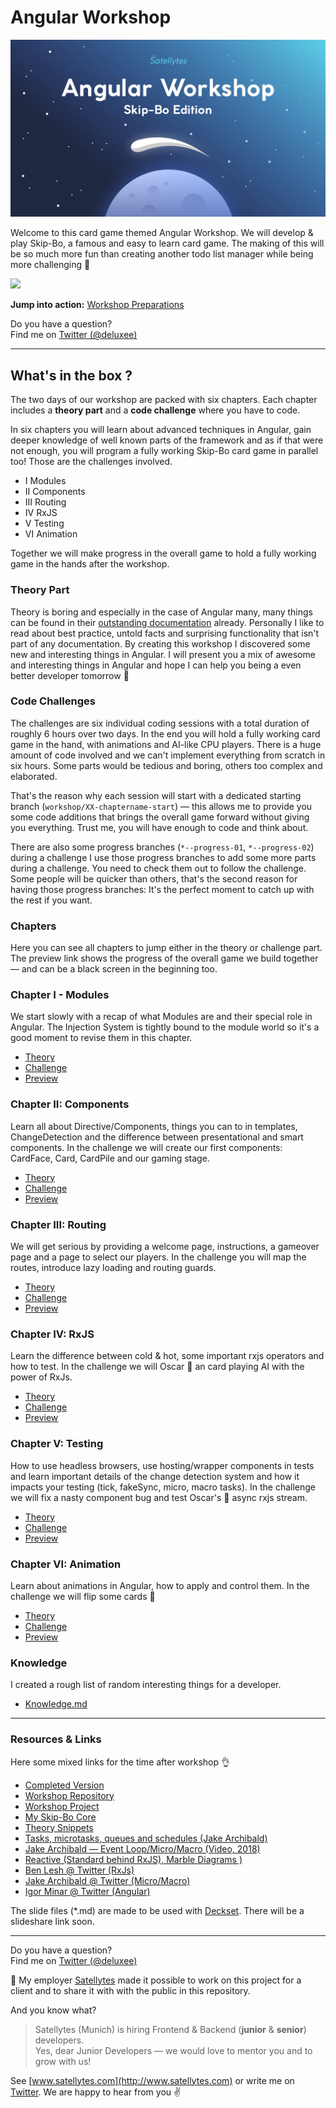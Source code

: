 # Angular Workshop
![](images/intro.jpg)

Welcome to this card game themed Angular Workshop. We will develop & play Skip-Bo, a famous and easy to learn card game. The making of this will be so much more fun than creating another todo list manager while being more challenging 💪

![](images/preview.gif)

**Jump into action:** [Workshop Preparations](docs/preparations.md)

Do you have a question?<br> Find me on [Twitter (@deluxee)](https://twitter.com/deluxee)

---

## What's in the box ?
The two days of our workshop are packed with six chapters. Each chapter includes a **theory part** and a **code challenge** where you have to code.

In six chapters you will learn about advanced techniques in Angular, gain deeper knowledge of well known parts of the framework and as if that were not enough, you will program a fully working Skip-Bo card game in parallel too! Those are the challenges involved.

+ I Modules
+ II Components
+ III Routing
+ IV RxJS
+ V Testing
+ VI Animation

Together we will make progress in the overall game to hold a fully working game in the hands after the workshop.

### Theory Part
Theory is boring and especially in the case of Angular many, many things can be found in their [outstanding documentation](https://angular.io/docs) already. Personally I like to read about best practice, untold facts and surprising functionality that isn't part of any documentation. By creating this workshop I discovered some new and interesting things in Angular. I will present you a mix of awesome and interesting things in Angular and hope I can help you being a even better developer tomorrow 💪

### Code Challenges
The challenges are six individual coding sessions with a total duration of roughly 6 hours over two days. In the end you will hold a fully working card game in the hand, with animations and AI-like CPU players. There is a huge amount of code involved and we can't implement everything from scratch in six hours. Some parts would be tedious and boring, others too complex and elaborated.

That's the reason why each session will start with a dedicated starting branch (`workshop/XX-chaptername-start`) — this allows me to provide you some code additions that brings the overall game forward without giving you everything. Trust me, you will have enough to code and think about.

There are also some progress branches (`*--progress-01`, `*--progress-02`) during a challenge  I use those progress branches to add some more parts during a challenge. You need to check them out to follow the challenge. Some people will be quicker than others, that's the second reason for having those progress branches: It's the perfect moment to catch up with the rest if you want.

### Chapters
Here you can see all chapters to jump either in the theory or challenge part. The preview link shows the progress of the overall game we build together — and can be a black screen in the beginning too.

### Chapter I - Modules
We start slowly with a recap of what Modules are and their special role in Angular. The Injection System is tightly bound to the module world so it's a good moment to revise them in this chapter.

+ [Theory](docs/theory/01-modules.md)
+ [Challenge](docs/challenges/01-modules.md)
+ [Preview](https://5c01159cf6d5ea7fb5133562--skipbo-angular-workshop.netlify.com/)

### Chapter II: Components
Learn all about Directive/Components, things you can to in templates, ChangeDetection and the difference between presentational and smart components. In the challenge we will create our first components: CardFace, Card, CardPile and our gaming stage.

+ [Theory](docs/theory/02-components.md)
+ [Challenge](docs/challenges/02-components.md)
+ [Preview](https://5c0115b29a063f180bf0dcf5--skipbo-angular-workshop.netlify.com/)

### Chapter III: Routing
We will get serious by providing a welcome page, instructions, a gameover page and a page to select our players. In the challenge you will map the routes, introduce lazy loading and routing guards.

+ [Theory](docs/theory/03-routing.md)
+ [Challenge](docs/challenges/03-routing.md)
+ [Preview](https://5c01469405c41743336caefd--skipbo-angular-workshop.netlify.com/)

### Chapter IV: RxJS
Learn the difference between cold & hot, some important rxjs operators and how to test. In the challenge we will Oscar 🐙 an card playing AI with the power of RxJs.

+ [Theory](docs/theory/04-rxjs.md)
+ [Challenge](docs/challenges/04-rxjs.md)
+ [Preview](https://5c03b6c1e5cd161924fc7252--skipbo-angular-workshop.netlify.com/welcome)

### Chapter V: Testing
How to use headless browsers, use hosting/wrapper components in tests and learn important details of the change detection system and how it impacts your testing (tick, fakeSync, micro, macro tasks). In the challenge we will fix a nasty component bug and test Oscar's 🐙 async rxjs stream.

+ [Theory](docs/theory/05-testing.md)
+ [Challenge](docs/challenges/05-testing.md)
+ [Preview](https://5c0115fa9a063f180bf0dd48--skipbo-angular-workshop.netlify.com/welcome)

### Chapter VI: Animation
Learn about animations in Angular, how to apply and control them. In the challenge we will flip some cards 🙌

+ [Theory](docs/theory/06-animation.md)
+ [Challenge](docs/challenges/06-animation.md)
+ [Preview](https://5c0115fa9a063f180bf0dd48--skipbo-angular-workshop.netlify.com/welcome)

### Knowledge
I created a rough list of random interesting things for a developer.
+ [Knowledge.md](docs/theory/07-knowledge.md)

---
### Resources & Links
Here some mixed links for the time after workshop 👌

+ [Completed Version](https://skipbo-angular-workshop.netlify.com/)
+ [Workshop Repository](https://github.com/georgiee/angular-workshop-skipbo)
+ [Workshop Project](https://github.com/georgiee/skipbo-angular)
+ [My Skip-Bo Core](https://github.com/georgiee/skipbo-typescript-jest)
+ [Theory Snippets](https://github.com/georgiee/angular-workshop-skipbo-theory)
+ [Tasks, microtasks, queues and schedules (Jake Archibald)](https://jakearchibald.com/2015/tasks-microtasks-queues-and-schedules/)
+ [Jake Archibald — Event Loop/Micro/Macro (Video, 2018)](https://www.youtube.com/watch?v=cCOL7MC4Pl0)
+ [Reactive (Standard behind RxJS), Marble Diagrams )](http://reactivex.io)
+ [Ben Lesh @ Twitter (RxJs)](https://twitter.com/BenLesh)
+ [Jake Archibald @ Twitter (Micro/Macro)](https://twitter.com/jaffathecake)
+ [Igor Minar @ Twitter (Angular)](https://twitter.com/igorminar)

The slide files (*.md) are made to be used with [Deckset](https://www.deckset.com/). There will be a slideshare link soon.

---

Do you have a question?<br> Find me on [Twitter (@deluxee)](https://twitter.com/deluxee)

💼  My employer [Satellytes](http://www.satellytes.com) made it possible to work on this project for a client and to share it with with the public in this repository.

And you know what?
> Satellytes (Munich) is hiring Frontend & Backend (**junior** & **senior**) developers. <br> Yes, dear Junior Developers — we would love to mentor you and to grow with us!

See [www.satellytes.com](http://www.satellytes.com) or write me on [Twitter](https://twitter.com/deluxee). We are happy to hear from you ✌️